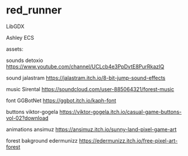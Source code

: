 # red_runner

LibGDX

Ashley ECS

assets:

  sounds     detoxio https://www.youtube.com/channel/UCLcb4e3PpDvtE8PurRkazIQ
  
  sound      jalastram https://jalastram.itch.io/8-bit-jump-sound-effects
  
  music      Sirental https://soundcloud.com/user-885064321/forest-music
  
  font       GGBotNet https://ggbot.itch.io/kaph-font
  
  buttons    viktor-gogela https://viktor-gogela.itch.io/casual-game-buttons-vol-02?download
  
  animations ansimuz https://ansimuz.itch.io/sunny-land-pixel-game-art
  
  forest     bakground edermunizz https://edermunizz.itch.io/free-pixel-art-forest
